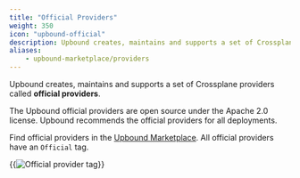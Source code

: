 ```yaml
---
title: "Official Providers"
weight: 350
icon: "upbound-official"
description: Upbound creates, maintains and supports a set of Crossplane providers called official providers.
aliases:
    - upbound-marketplace/providers
---
```

Upbound creates, maintains and supports a set of Crossplane providers called **official providers**.  

The Upbound official providers are open source under the Apache 2.0 license. Upbound recommends the official providers for all deployments.

Find official providers in the [Upbound Marketplace](https://marketplace.upbound.io/providers?tier=official). 
All official providers have an `Official` tag.

{{<img src="/upbound-marketplace/images/provider-by-upbound.png" alt="Official provider tag" size="tiny" unBlur="true" >}}
